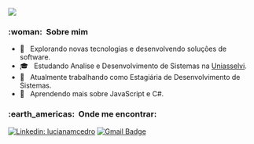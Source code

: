 
![](https://komarev.com/ghpvc/?username=VanessaSwerts&color=006bed)

<h3> :woman: &nbsp;Sobre mim </h3>

- 🤔 &nbsp; Explorando novas tecnologias e desenvolvendo soluções de software.
- 🎓 &nbsp; Estudando Analise e Desenvolvimento de Sistemas na <a href="https://portal.uniasselvi.com.br/">Uniasselvi</a>.
- 💼 &nbsp; Atualmente trabalhando como Estagiária de Desenvolvimento de Sistemas.
- 🌱 &nbsp; Aprendendo mais sobre JavaScript e C#.


<h3> :earth_americas: &nbsp;Onde me encontrar: </h3> 

[![Linkedin: lucianamcedro](https://img.shields.io/badge/LinkedIn-0077B5?style=for-the-badge&logo=linkedin&logoColor=white)](https://www.linkedin.com/in/lucianamcedro/)
[![Gmail Badge](https://img.shields.io/badge/Gmail-D14836?style=for-the-badge&logo=gmail&logoColor=white)](luciana_cedro@hotmail.com)

